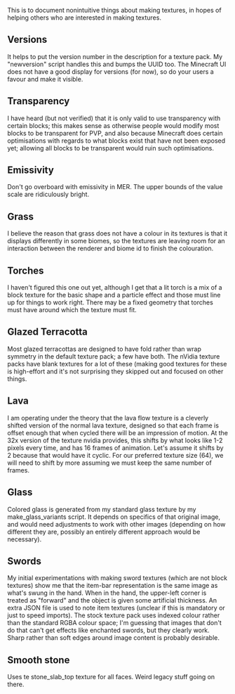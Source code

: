 This is to document nonintuitive things about making textures, in hopes of helping others who are interested in making textures.

## Versions
It helps to put the version number in the description for a texture pack. My "newversion" script handles this and bumps the UUID too. The Minecraft UI does not have a good display for versions (for now), so do your users a favour and make it visible.

## Transparency
I have heard (but not verified) that it is only valid to use transparency with certain blocks; this makes sense as otherwise people would modify most blocks to be transparent for PVP, and also because Minecraft does certain optimisations with regards to what blocks exist that have not been exposed yet; allowing all blocks to be transparent would ruin such optimisations.

## Emissivity
Don't go overboard with emissivity in MER. The upper bounds of the value scale are ridiculously bright.

## Grass
I believe the reason that grass does not have a colour in its textures is that it displays differently in some biomes, so the textures are leaving room for an interaction between the renderer and biome id to finish the colouration.

## Torches
I haven't figured this one out yet, although I get that a lit torch is a mix of a block texture for the basic shape and a particle effect and those must line up for things to work right. There may be a fixed geometry that torches must have around which the texture must fit.

## Glazed Terracotta
Most glazed terracottas are designed to have fold rather than wrap symmetry in the default texture pack; a few have both. The nVidia texture packs have blank textures for a lot of these (making good textures for these is high-effort and it's not surprising they skipped out and focused on other things.

## Lava
I am operating under the theory that the lava flow texture is a cleverly shifted version of the normal lava texture, designed so that each frame is offset enough that when cycled there will be an impression of motion. At the 32x version of the texture nvidia provides, this shifts by what looks like 1-2 pixels every time, and has 16 frames of animation. Let's assume it shifts by 2 because that would have it cyclic. For our preferred texture size (64), we will need to shift by more assuming we must keep the same number of frames.

## Glass
Colored glass is generated from my standard glass texture by my make\_glass\_variants script. It depends on specifics of that original image, and would need adjustments to work with other images (depending on how different they are, possibly an entirely different approach would be necessary).

## Swords
My initial experimentations with making sword textures (which are not block textures) show me that the item-bar representation is the same image as what's swung in the hand. When in the hand, the upper-left corner is treated as "forward" and the object is given some artificial thickness. An extra JSON file is used to note item textures (unclear if this is mandatory or just to speed imports). The stock texture pack uses indexed colour rather than the standard RGBA colour space; I'm guessing that images that don't do that can't get effects like enchanted swords, but they clearly work. Sharp rather than soft edges around image content is probably desirable.

## Smooth stone
Uses te stone\_slab\_top texture for all faces. Weird legacy stuff going on there.
